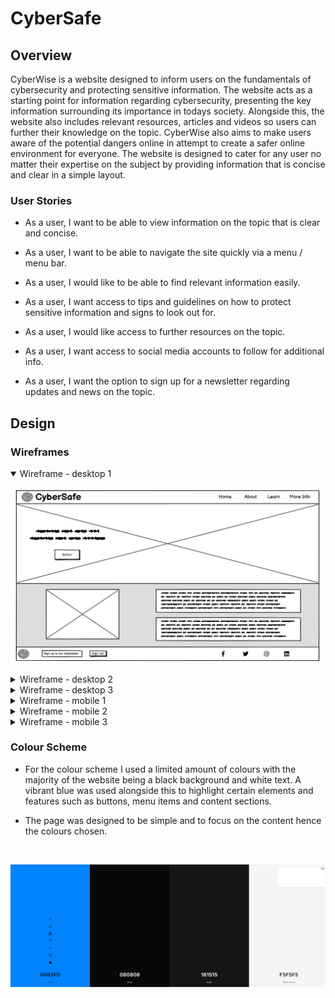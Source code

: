 # CyberSafe

## Overview
CyberWise is a website designed to inform users on the fundamentals of cybersecurity and  protecting sensitive information. The website acts as a starting point for information regarding cybersecurity, presenting the key information surrounding its importance in todays society. Alongside this, the website also includes relevant resources, articles and videos so users can further their knowledge on the topic. CyberWise also aims to make users aware of the potential dangers online in attempt to create a safer online environment for everyone. The website is designed to cater for any user no matter their expertise on the subject by providing information that is concise and clear in a simple layout.

### User Stories

- As a user, I want to be able to view information on the topic that is clear and concise.

- As a user, I want to be able to navigate the site quickly via a menu / menu bar.

- As a user, I would like to be able to find relevant information easily.

- As a user, I want access to tips and guidelines on how to protect sensitive information and signs to look out for.

- As a user, I would like access to further resources on the topic.

- As a user, I want access to social media accounts to follow for additional info.

- As a user, I want the option to sign up for a newsletter regarding updates and news on the topic.

## Design

### Wireframes
<details open>
<summary>Wireframe - desktop 1</summary>

![desktop 1](docs/assets/Desktop-wireframe-1.PNG)
</details>

<details>
<summary>Wireframe - desktop 2</summary>

![desktop 2](docs/assets/Desktop-wireframe-2.PNG)
</details>

<details>
<summary>Wireframe - desktop 3</summary>

![desktop 3](docs/assets/Desktop-wireframe-3.PNG)
</details>

<details>
<summary>Wireframe - mobile 1</summary>

![mobile 1](docs/assets/Mobile-wireframe-1.PNG)
</details>

<details>
<summary>Wireframe - mobile 2</summary>

![mobile 2](docs/assets/Mobile-wireframe-2.PNG)
</details>

<details>
<summary>Wireframe - mobile 3</summary>

![mobile 3](docs/assets/Mobile-wireframe-3.PNG)
</details>

### Colour Scheme
- For the colour scheme I used a limited amount of colours with the majority of the website being a black background and white text. A vibrant blue was used alongside this to highlight certain elements and features such as buttons, menu items and content sections. 

- The page was designed to be simple and to focus on the content hence the colours chosen.

 <br />

![Screenshot of colour palette](docs/assets/Colour-palette.PNG)
